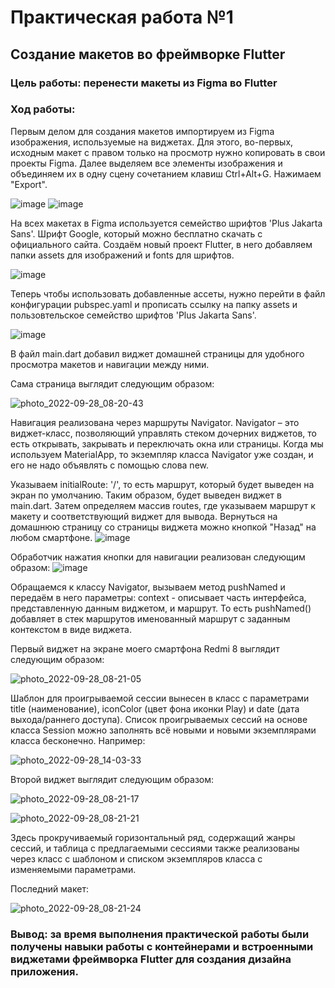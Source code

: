# Практическая работа №1

## Создание макетов во фреймворке Flutter

### Цель работы: перенести макеты из Figma во Flutter
### Ход работы:

Первым делом для создания макетов импортируем из Figma изображения, используемые на виджетах. Для этого, во-первых, исходным макет с правом только на просмотр нужно копировать в свои проекты Figma. Далее выделяем все элементы изображения и объединяем их в одну сцену сочетанием клавиш Ctrl+Alt+G. Нажимаем "Export".

![image](https://user-images.githubusercontent.com/98583202/192750554-b0169ca0-48ce-4fd5-a294-461c921039e7.png)
![image](https://user-images.githubusercontent.com/98583202/192751097-6da65d31-872f-4fa8-908b-487014d48d05.png)

На всех макетах в Figma используется семейство шрифтов 'Plus Jakarta Sans'. Шрифт Google, который можно бесплатно скачать с официального сайта. Создаём новый проект Flutter, в него добавляем папки assets для изображений и fonts для шрифтов.

![image](https://user-images.githubusercontent.com/98583202/192751851-4ec3279f-222c-4c2d-8be0-3214c68c9df1.png)

Теперь чтобы использовать добавленные ассеты, нужно перейти в файл конфигурации pubspec.yaml и прописать ссылку на папку assets и пользовтельское семейство шрифтов 'Plus Jakarta Sans'.

![image](https://user-images.githubusercontent.com/98583202/192753128-ee129762-1513-4e87-850d-7648f2c9b4a0.png)

В файл main.dart добавил виджет домашней страницы для удобного просмотра макетов и навигации между ними.

Сама страница выглядит следующим образом:


![photo_2022-09-28_08-20-43](https://user-images.githubusercontent.com/98583202/192765489-d2df5992-98db-4c72-8153-b5b38d0ed21f.jpg)

Навигация реализована через маршруты Navigator. Navigator – это виджет-класс, позволяющий управлять стеком дочерних виджетов, то есть открывать, закрывать и переключать окна или страницы. Когда мы используем MaterialApp, то экземпляр класса Navigator уже создан, и его не надо объявлять с помощью слова new.

Указываем initialRoute: '/', то есть маршрут, который будет выведен на экран по умолчанию. Таким образом, будет выведен виджет в main.dart. 
Затем определяем массив routes, где указываем маршрут к макету и соответствующий виджет для вывода. Вернуться на домашнюю страницу со страницы виджета можно кнопкой "Назад" на любом смартфоне.
![image](https://user-images.githubusercontent.com/98583202/192757278-950214ff-9caa-476f-974a-7df811a75c42.png)

Обработчик нажатия кнопки для навигации реализован следующим образом:
![image](https://user-images.githubusercontent.com/98583202/192757547-26b3b69f-6736-4ba4-ad73-e682c6492e9b.png)

Обращаемся к классу Navigator, вызываем метод pushNamed и передаём в него параметры: context - описывает часть интерфейса, представленную данным виджетом, и маршрут. То есть pushNamed() добавляет в стек маршрутов именованный маршрут с заданным контекстом в виде виджета. 

Первый виджет на экране моего смартфона Redmi 8 выглядит следующим образом:

![photo_2022-09-28_08-21-05](https://user-images.githubusercontent.com/98583202/192760879-74b7ef2e-4858-467c-a982-5d3e331bb90f.jpg)

Шаблон для проигрываемой сессии вынесен в класс с параметрами title (наименование), iconColor (цвет фона иконки Play) и date (дата выхода/раннего доступа).
Список проигрываемых сессий на основе класса Session можно заполнять всё новыми и новыми экземплярами класса бесконечно. Например:

![photo_2022-09-28_14-03-33](https://user-images.githubusercontent.com/98583202/192763489-a79950c2-6a56-4aee-8d0c-14a279c15c9c.jpg)

Второй виджет выглядит следующим образом: 

![photo_2022-09-28_08-21-17](https://user-images.githubusercontent.com/98583202/192763809-06fcaa35-ef59-46a7-870b-af63a945b445.jpg)

![photo_2022-09-28_08-21-21](https://user-images.githubusercontent.com/98583202/192763835-efa35550-8336-42d9-8185-392a5d860d0d.jpg)

Здесь прокручиваемый горизонтальный ряд, содержащий жанры сессий, и таблица с предлагаемыми сессиями также реализованы через класс с шаблоном и списком экземпляров класса с изменяемыми параметрами. 

Последний макет: 

![photo_2022-09-28_08-21-24](https://user-images.githubusercontent.com/98583202/192763909-f5694f6c-5729-4af2-90a8-16c59993ea6d.jpg)

### Вывод: за время выполнения практической работы были получены навыки работы с контейнерами и встроенными виджетами фреймворка Flutter для создания дизайна приложения.
